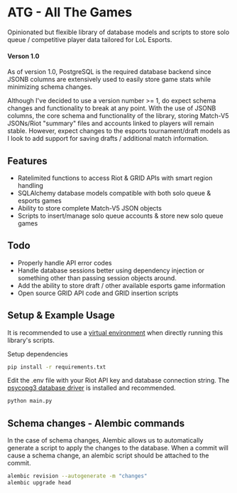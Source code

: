 # ATG - All The Games

Opinionated but flexible library of database models and scripts to store solo queue / competitive player data tailored for LoL Esports.

#### Verson 1.0
As of version 1.0, PostgreSQL is the required database backend since JSONB columns are extensively used to easily store game stats while minimizing schema changes.

Although I've decided to use a version number >= 1, do expect schema changes and functionality to break at any point. With the use of JSONB columns, the core schema and functionality of the library, storing Match-V5 JSONs/Riot "summary" files and accounts linked to players will remain stable. However, expect changes to the esports tournament/draft models as I look to add support for saving drafts / additional match information.


## Features
- Ratelimited functions to access Riot & GRID APIs with smart region handling
- SQLAlchemy database models compatible with both solo queue & esports games
- Ability to store complete Match-V5 JSON objects
- Scripts to insert/manage solo queue accounts & store new solo queue games

## Todo
- Properly handle API error codes
- Handle database sessions better using dependency injection or something other than passing session objects around.
- Add the ability to store draft / other available esports game information
- Open source GRID API code and GRID insertion scripts

## Setup & Example Usage

It is recommended to use a [virtual environment](https://packaging.python.org/en/latest/guides/installing-using-pip-and-virtual-environments/) when directly running this library's scripts.

Setup dependencies
```bash
pip install -r requirements.txt
```

Edit the .env file with your Riot API key and database connection string. The [psycopg3 database driver](https://www.psycopg.org/psycopg3/docs/basic/install.html) is installed and recommended.

```bash
python main.py
```

## Schema changes - Alembic commands

In the case of schema changes, Alembic allows us to automatically generate a script to apply the changes to the database. When a commit will cause a schema change, an alembic script should be attached to the commit.

```bash
alembic revision --autogenerate -m "changes"
alembic upgrade head
```
